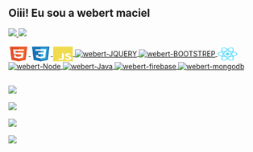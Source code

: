 ## Oiii! Eu sou a webert maciel 

 <div>

  <a href="https://github.com/webertmaciel">

   <img height="180em" src="https://github-readme-stats.vercel.app/api?username=webertmaciel&show_icons=true&theme=algolia&include_all_commits=true&count_private=true"/>

  <img height="180em" src="https://github-readme-stats.vercel.app/api/top-langs/?username=webertmaciel&layout=compact&theme=algolia"/>

</div>

<div style="display: inline_block"><br>

  <img align="center" alt="webert-HTML" height="30" width="40" src="https://raw.githubusercontent.com/devicons/devicon/master/icons/html5/html5-original.svg">

  <img align="center" alt="webert-CSS" height="30" width="40" src="https://raw.githubusercontent.com/devicons/devicon/master/icons/css3/css3-original.svg"> 

  <img align="center" alt="webert-Js" height="30" width="40" src="https://raw.githubusercontent.com/devicons/devicon/master/icons/javascript/javascript-plain.svg">

  <img align="center" alt="webert-JQUERY" height="30" width="40" src="https://cdn.jsdelivr.net/gh/devicons/devicon/icons/jquery/jquery-plain-wordmark.svg">

  <img align="center" alt="webert-BOOTSTREP" height="30" width="40" src="https://cdn.jsdelivr.net/gh/devicons/devicon/icons/bootstrap/bootstrap-original.svg">

  <img align="center" alt="webert-React" height="30" width="40" src="https://raw.githubusercontent.com/devicons/devicon/master/icons/react/react-original.svg">

 <img align="center" alt="webert-Node" height="30" width="40" src="https://cdn.jsdelivr.net/gh/devicons/devicon/icons/nodejs/nodejs-plain.svg">

 <img align="center" alt="webert-Java" height="40" width="40" src="https://cdn.jsdelivr.net/gh/devicons/devicon/icons/java/java-original-wordmark.svg">

 <img align="center" alt="webert-firebase" height="40" width="40" src="https://cdn.jsdelivr.net/gh/devicons/devicon/icons/firebase/firebase-plain-wordmark.svg">

 <img align="center" alt="webert-mongodb" height="40" width="40" src="https://cdn.jsdelivr.net/gh/devicons/devicon/icons/mongodb/mongodb-plain-wordmark.svg">

</div>

  

  ##

 

<div> 

  <a href="https://www.instagram.com/webert_maciel/" target="_blank"><img src="https://img.shields.io/badge/-Instagram-%23E4405F?style=for-the-badge&logo=instagram&logoColor=white" target="_blank"></a>

  <a href = "mailto:webertmacie1234@gmail.com"><img src="https://img.shields.io/badge/-Gmail-%23333?style=for-the-badge&logo=gmail&logoColor=white" target="_blank"></a>

  <a href="https://www.linkedin.com/in/webert-maciel-572b6814b" target="_blank"><img src="https://img.shields.io/badge/-LinkedIn-%230077B5?style=for-the-badge&logo=linkedin&logoColor=white" target="_blank"></a> 

  <a href ="mailto:webert_maciel@hotmail.com"><img src = "https://img.shields.io/badge/Messenger-00B2FF?style=for-the-badge&logo=messenger&logoColor=white"></a>

</div>
